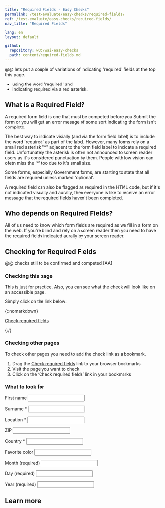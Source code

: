 ```yaml
---
title: "Required Fields - Easy Checks"
permalink: /test-evaluate/easy-checks/required-fields/
ref: /test-evaluate/easy-checks/required-fields/
nav_title: "Required Fields"

lang: en
layout: default

github:
  repository: w3c/wai-easy-checks
  path: content/required-fields.md
---
```


@@ lets put a couple of variations of indicating 'required' fields at the top this page.
* using the word 'required' and
* indicating required via a red asterisk.

## What is a Required Field?

A required form field is one that must be competed before you Submit the form or you will get an error mesage of some sort indicating the form isn't complete.

The best way to indicate visially (and via the form field label) is to include the word 'required' as part of the label. However, many forms rely on a small red asterisk "\*" adjacent to the form field label to indicate a required field. Unfortunately the asterisk is often not announced to screen reader users as it's considered punctuation by them. People with low vision can ofetn miss the '\*' too due to it's small size.

Some forms, especially Government forms, are starting to state that all fields are required unless marked 'optional'.

A required field can also be flagged as required in the HTML code, but if it's not indicated visually and aurally, then everyone is like to receive an error message that the required fields haven't been completed.

## Who depends on Required Fields?

All of us need to know which form fields are required as we fill in a form on the web. If you're blind and rely on a screen reader then you need to have the required fields indicated aurally by your screen reader.

## Checking for Required Fields

@@ checks still to be confirmed and competed [AA]

### Checking this page

This is just for practice. Also, you can see what the check will look like on an accessible page.

Simply click on the link below:

{::nomarkdown}
<p>
  <a class="button active" href="javascript:void%20function(){(el=document.querySelector(%22%23wai-styles%22))%26%26el.remove(),(el=document.querySelector(%22%23wai-info-box%22))%26%26el.remove(),document.querySelector(%22body%22).insertAdjacentHTML(%22afterbegin%22,%22%3Cstyle%20id='wai-styles'%3E%23wai-info-box{z-index:1000;color:black;font-family:Noto%20Sans,Trebuchet%20MS,Helvetica%20Neue,Arial,sans-serif;border:solid%201px%20%23ddd;background-color:%23fff;box-shadow:0%204px%208px%200%20rgba(0,0,0,0.2),0%206px%2020px%200%20rgba(0,0,0,0.19);}%23wai-info-box%20header{font-weight:700;background-color:%23f2f2f2;color:%23005a6a;padding:8px%2016px;}%23wai-info-box%20header%20a{float:right;text-decoration:none}%23wai-info-box%20div{padding:8px%2016px;}.wai-more-info{position:fixed;bottom:5em;right:5em}.wai-error{position:fixed;width:40%25;top:40%25;left:50%25;transform:translate(-50%25,-50%25)}.required-span{display:block;width:fit-content;color:black;font-weight:bold;font-size:small;font-family:Noto%20Sans,Trebuchet%20MS,Helvetica%20Neue,Arial,sans-serif;background-color:%23eed009;padding:4px;speak:literal-punctuation}%3C/style%3E%22);const%20a=Array.prototype.slice.call(document.querySelectorAll(%22label%22)),b=[],c=[];if(a){for(let%20d,e=0;e%3Ca.length;e++){d=%22%22,(d=a[e].querySelector(%22input,select,textarea%22))%3F(d.required||a[e].innerText.search(/\*/))%26%26b.push({labelText:a[e].innerText,label:a[e],field:d}):a[e].getAttribute(%22for%22)%26%26(d=document.getElementById(a[e].getAttribute(%22for%22)),(d.required||0%3C=a[e].innerText.search(/\*/))%26%26b.push({labelText:a[e].innerText,label:a[e],field:d}));let%20f=[...a[e].innerText.matchAll(/\w{2,}/g)];f.forEach(a=%3E{c[a[0]]%3Fc[a[0]]++:c[a[0]]=1})}for(let%20d%20in%20c)if(2%3Cc[d]){let%20c=a.filter(function(a){return%200%3C=a.textContent.search(d)});if(0%3Cc.length)for(let%20a=0;a%3Cc.length;a++)b[c[a].innerText]||b.push({labelText:c[a].innerText,label:c[a],requiredText:d})}for(let%20a,c=0;c%3Cb.length;c++)a=b[c],a.requiredText%3F(a.label.style.setProperty(%22outline%22,%22%23eed009%202px%20dashed%22),a.label.insertAdjacentHTML(%22afterbegin%22,%22%3Cspan%20class='required-span'%3ECorrectly%20marked%20with%20'%22+a.requiredText+%22'%3F%3C/span%3E%22)):(a.label.style.setProperty(%22outline%22,%22%23eed009%202px%20dashed%22),a.label.insertAdjacentHTML(%22afterbegin%22,%22%3Cspan%20class='required-span'%3ERequired%20field%3C/span%3E%22))}document.querySelector(%22body%22).insertAdjacentHTML(%22beforeend%22,%22%3Caside%20id=\%22wai-info-box\%22%20class=\%22wai-more-info\%22%3E%3Cheader%3EFind%20out%20more%3C/header%3E%3Cdiv%3E%3Ca%20href=\%22https://w3.org/wai/easy-checks/required-fields/\%22%3EChecking%20Required%20Fields%3C/a%3E%3C/div%3E%3C/aside%3E%22)}();">Check required fields</a>
</p>
{:/}

### Checking other pages

To check other pages you need to add the check link as a bookmark.

1. Drag the <a class="button active" href="javascript:void%20function(){(el=document.querySelector(%22%23wai-styles%22))%26%26el.remove(),(el=document.querySelector(%22%23wai-info-box%22))%26%26el.remove(),document.querySelector(%22body%22).insertAdjacentHTML(%22afterbegin%22,%22%3Cstyle%20id='wai-styles'%3E%23wai-info-box{z-index:1000;color:black;font-family:Noto%20Sans,Trebuchet%20MS,Helvetica%20Neue,Arial,sans-serif;border:solid%201px%20%23ddd;background-color:%23fff;box-shadow:0%204px%208px%200%20rgba(0,0,0,0.2),0%206px%2020px%200%20rgba(0,0,0,0.19);}%23wai-info-box%20header{font-weight:700;background-color:%23f2f2f2;color:%23005a6a;padding:8px%2016px;}%23wai-info-box%20header%20a{float:right;text-decoration:none}%23wai-info-box%20div{padding:8px%2016px;}.wai-more-info{position:fixed;bottom:5em;right:5em}.wai-error{position:fixed;width:40%25;top:40%25;left:50%25;transform:translate(-50%25,-50%25)}.required-span{display:block;width:fit-content;color:black;font-weight:bold;font-size:small;font-family:Noto%20Sans,Trebuchet%20MS,Helvetica%20Neue,Arial,sans-serif;background-color:%23eed009;padding:4px;speak:literal-punctuation}%3C/style%3E%22);const%20a=Array.prototype.slice.call(document.querySelectorAll(%22label%22)),b=[],c=[];if(a){for(let%20d,e=0;e%3Ca.length;e++){d=%22%22,(d=a[e].querySelector(%22input,select,textarea%22))%3F(d.required||a[e].innerText.search(/\*/))%26%26b.push({labelText:a[e].innerText,label:a[e],field:d}):a[e].getAttribute(%22for%22)%26%26(d=document.getElementById(a[e].getAttribute(%22for%22)),(d.required||0%3C=a[e].innerText.search(/\*/))%26%26b.push({labelText:a[e].innerText,label:a[e],field:d}));let%20f=[...a[e].innerText.matchAll(/\w{2,}/g)];f.forEach(a=%3E{c[a[0]]%3Fc[a[0]]++:c[a[0]]=1})}for(let%20d%20in%20c)if(2%3Cc[d]){let%20c=a.filter(function(a){return%200%3C=a.textContent.search(d)});if(0%3Cc.length)for(let%20a=0;a%3Cc.length;a++)b[c[a].innerText]||b.push({labelText:c[a].innerText,label:c[a],requiredText:d})}for(let%20a,c=0;c%3Cb.length;c++)a=b[c],a.requiredText%3F(a.label.style.setProperty(%22outline%22,%22%23eed009%202px%20dashed%22),a.label.insertAdjacentHTML(%22afterbegin%22,%22%3Cspan%20class='required-span'%3ECorrectly%20marked%20with%20'%22+a.requiredText+%22'%3F%3C/span%3E%22)):(a.label.style.setProperty(%22outline%22,%22%23eed009%202px%20dashed%22),a.label.insertAdjacentHTML(%22afterbegin%22,%22%3Cspan%20class='required-span'%3ERequired%20field%3C/span%3E%22))}document.querySelector(%22body%22).insertAdjacentHTML(%22beforeend%22,%22%3Caside%20id=\%22wai-info-box\%22%20class=\%22wai-more-info\%22%3E%3Cheader%3EFind%20out%20more%3C/header%3E%3Cdiv%3E%3Ca%20href=\%22https://w3.org/wai/easy-checks/required-fields/\%22%3EChecking%20Required%20Fields%3C/a%3E%3C/div%3E%3C/aside%3E%22)}();">Check required fields</a> link to your browser bookmarks
2. Visit the page you want to check
3. Click on the ‘Check required fields’ link in your bookmarks

### What to look for

<form>
  <p>
    <label for="name1">First name</label>
    <input id="name1" required="required">
  </p>
  <p>
    <label for="name2">Surname *</label>
    <input id="name2">
  </p>
  <p>
    <label for="name3">Location <span class="marker">*</span></label>
    <input id="name3">
  </p>
  <p>
    <label>ZIP
      <input required="required">
    </label>
  </p>
  <p>
    <label>Country *
      <input>
    </label>
  </p>
  <p>
    <label for="not-required">Favorite color</label>
    <input id="not-required">
  </p>
  
  <p>
    <label>Month (required)</label>
    <input>
  </p>
  <p>
    <label>Day (required)</label>
    <input>
  </p>
  <p>
    <label>Year (required)</label>
    <input>
  </p>
</form>

## Learn more

